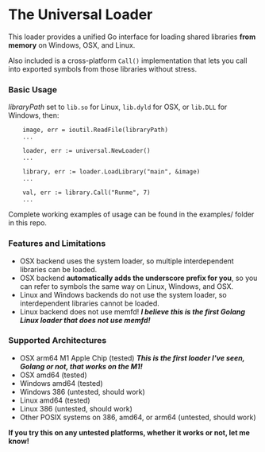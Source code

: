 # The Universal Loader

This loader provides a unified Go interface for loading shared libraries **from memory** on Windows, OSX, and Linux.

Also included is a cross-platform `Call()` implementation that lets you call into exported symbols from those libraries without stress.

### Basic Usage

*libraryPath* set to `lib.so` for Linux, `lib.dyld` for OSX, or `lib.DLL` for Windows, then:

```
	image, err = ioutil.ReadFile(libraryPath)
	...

	loader, err := universal.NewLoader()
	...

	library, err := loader.LoadLibrary("main", &image)
	...

	val, err := library.Call("Runme", 7)
	...
```

Complete working examples of usage can be found in the examples/ folder in this repo.


### Features and Limitations
- OSX backend uses the system loader, so multiple interdependent libraries can be loaded.
- OSX backend **automatically adds the underscore prefix for you**, so you can refer to symbols the same way on Linux, Windows, and OSX.
- Linux and Windows backends do not use the system loader, so interdependent libraries cannot be loaded.
- Linux backend does not use memfd!
***I believe this is the first Golang Linux loader that does not use memfd!***

### Supported Architectures
- OSX arm64 M1 Apple Chip (tested)
***This is the first loader I've seen, Golang or not, that works on the M1!***
- OSX amd64 (tested)
- Windows amd64 (tested)
- Windows 386 (untested, should work)
- Linux amd64 (tested)
- Linux 386 (untested, should work)
- Other POSIX systems on 386, amd64, or arm64 (untested, should work)

**If you try this on any untested platforms, whether it works or not, let me know!**
